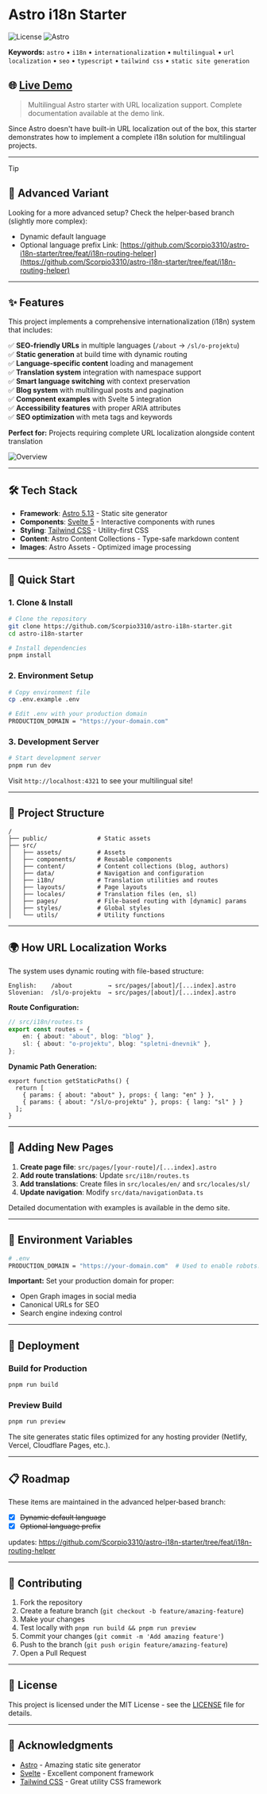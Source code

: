 # Astro i18n Starter

![License](https://img.shields.io/badge/license-MIT-blue.svg)
![Astro](https://img.shields.io/badge/Astro-5.13-purple.svg)

**Keywords:** `astro` • `i18n` • `internationalization` • `multilingual` • `url localization` • `seo` • `typescript` • `tailwind css` • `static site generation`

## 🌐 [Live Demo](https://astro-i18n-starter.klemenc.dev)

> Multilingual Astro starter with URL localization support. Complete documentation available at the demo link.

Since Astro doesn't have built-in URL localization out of the box, this starter demonstrates how to implement a complete i18n solution for multilingual projects.

---

> [!TIP]
>
> ## 🚀 Advanced Variant
>
> Looking for a more advanced setup? Check the helper‑based branch (slightly more complex):
>
> -   Dynamic default language
> -   Optional language prefix
>     Link: [https://github.com/Scorpio3310/astro-i18n-starter/tree/feat/i18n-routing-helper](https://github.com/Scorpio3310/astro-i18n-starter/tree/feat/i18n-routing-helper)

---

## ✨ Features

This project implements a comprehensive internationalization (i18n) system that includes:

✅ **SEO-friendly URLs** in multiple languages (`/about` → `/sl/o-projektu`)  
✅ **Static generation** at build time with dynamic routing  
✅ **Language-specific content** loading and management  
✅ **Translation system** integration with namespace support  
✅ **Smart language switching** with context preservation  
✅ **Blog system** with multilingual posts and pagination  
✅ **Component examples** with Svelte 5 integration  
✅ **Accessibility features** with proper ARIA attributes  
✅ **SEO optimization** with meta tags and keywords

**Perfect for:** Projects requiring complete URL localization alongside content translation

![Overview](public/github-image.jpg)

---

## 🛠️ Tech Stack

-   **Framework**: [Astro 5.13](https://astro.build/) - Static site generator
-   **Components**: [Svelte 5](https://svelte.dev/) - Interactive components with runes
-   **Styling**: [Tailwind CSS](https://tailwindcss.com/) - Utility-first CSS
-   **Content**: Astro Content Collections - Type-safe markdown content
-   **Images**: Astro Assets - Optimized image processing

---

## 🚀 Quick Start

### 1. Clone & Install

```bash
# Clone the repository
git clone https://github.com/Scorpio3310/astro-i18n-starter.git
cd astro-i18n-starter

# Install dependencies
pnpm install
```

### 2. Environment Setup

```bash
# Copy environment file
cp .env.example .env

# Edit .env with your production domain
PRODUCTION_DOMAIN = "https://your-domain.com"
```

### 3. Development Server

```bash
# Start development server
pnpm run dev
```

Visit `http://localhost:4321` to see your multilingual site!

---

## 📁 Project Structure

```
/
├── public/              # Static assets
├── src/
│   ├── assets/          # Assets
│   ├── components/      # Reusable components
│   ├── content/         # Content collections (blog, authors)
│   ├── data/            # Navigation and configuration
│   ├── i18n/            # Translation utilities and routes
│   ├── layouts/         # Page layouts
│   ├── locales/         # Translation files (en, sl)
│   ├── pages/           # File-based routing with [dynamic] params
│   ├── styles/          # Global styles
│   └── utils/           # Utility functions
```

---

## 🌍 How URL Localization Works

The system uses dynamic routing with file-based structure:

```
English:    /about          → src/pages/[about]/[...index].astro
Slovenian:  /sl/o-projektu  → src/pages/[about]/[...index].astro
```

**Route Configuration:**

```typescript
// src/i18n/routes.ts
export const routes = {
    en: { about: "about", blog: "blog" },
    sl: { about: "o-projektu", blog: "spletni-dnevnik" },
};
```

**Dynamic Path Generation:**

```astro
export function getStaticPaths() {
  return [
    { params: { about: "about" }, props: { lang: "en" } },
    { params: { about: "/sl/o-projektu" }, props: { lang: "sl" } }
  ];
}
```

---

## 📝 Adding New Pages

1. **Create page file**: `src/pages/[your-route]/[...index].astro`
2. **Add route translations**: Update `src/i18n/routes.ts`
3. **Add translations**: Create files in `src/locales/en/` and `src/locales/sl/`
4. **Update navigation**: Modify `src/data/navigationData.ts`

Detailed documentation with examples is available in the demo site.

---

## 🔧 Environment Variables

```bash
# .env
PRODUCTION_DOMAIN = "https://your-domain.com"  # Used to enable robots.txt
```

**Important:** Set your production domain for proper:

-   Open Graph images in social media
-   Canonical URLs for SEO
-   Search engine indexing control

---

## 🚢 Deployment

### Build for Production

```bash
pnpm run build
```

### Preview Build

```bash
pnpm run preview
```

The site generates static files optimized for any hosting provider (Netlify, Vercel, Cloudflare Pages, etc.).

---

## 📋 Roadmap

These items are maintained in the advanced helper‑based branch:

-   [x] ~~Dynamic default language~~
-   [x] ~~Optional language prefix~~

updates: https://github.com/Scorpio3310/astro-i18n-starter/tree/feat/i18n-routing-helper

---

## 🤝 Contributing

1. Fork the repository
2. Create a feature branch (`git checkout -b feature/amazing-feature`)
3. Make your changes
4. Test locally with `pnpm run build && pnpm run preview`
5. Commit your changes (`git commit -m 'Add amazing feature'`)
6. Push to the branch (`git push origin feature/amazing-feature`)
7. Open a Pull Request

---

## 📄 License

This project is licensed under the MIT License - see the [LICENSE](LICENSE) file for details.

---

## 🙏 Acknowledgments

-   [Astro](https://astro.build/) - Amazing static site generator
-   [Svelte](https://svelte.dev/) - Excellent component framework
-   [Tailwind CSS](https://tailwindcss.com/) - Great utility CSS framework

